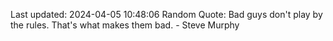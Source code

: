 Last updated: 2024-04-05 10:48:06
Random Quote: Bad guys don't play by the rules. That's what makes them bad. - Steve Murphy
